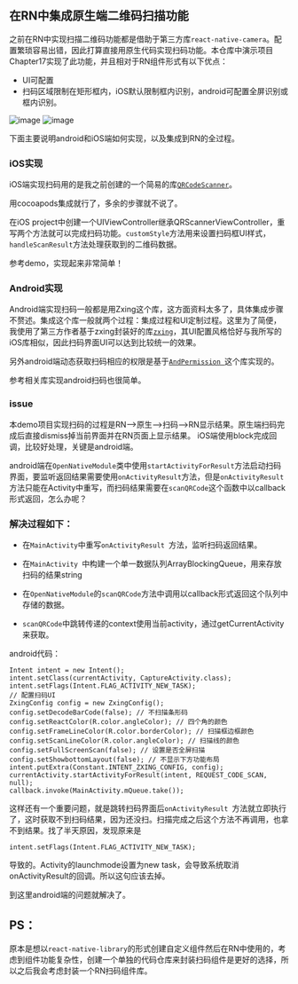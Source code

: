 ## 在RN中集成原生端二维码扫描功能

之前在RN中实现扫描二维码功能都是借助于第三方库`react-native-camera`。配置繁琐容易出错，因此打算直接用原生代码实现扫码功能。本仓库中演示项目Chapter17实现了此功能，并且相对于RN组件形式有以下优点：

* UI可配置
* 扫码区域限制在矩形框内，iOS默认限制框内识别，android可配置全屏识别或框内识别。


![image](https://github.com/mrarronz/react-native-blog-examples/raw/master/Chapter17-CustomComponent/QRCodeScanner/screenshots/android.png)
![image](https://github.com/mrarronz/react-native-blog-examples/raw/master/Chapter17-CustomComponent/QRCodeScanner/screenshots/ios.jpg)


下面主要说明android和iOS端如何实现，以及集成到RN的全过程。

### iOS实现

iOS端实现扫码用的是我之前创建的一个简易的库[`QRCodeScanner`](https://github.com/mrarronz/QRCodeScanner)。

用cocoapods集成就行了，多余的步骤就不说了。

在iOS project中创建一个UIViewController继承QRScannerViewController，重写两个方法就可以完成扫码功能。`customStyle`方法用来设置扫码框UI样式，`handleScanResult`方法处理获取到的二维码数据。

参考demo，实现起来非常简单！

### Android实现

Android端实现扫码一般都是用Zxing这个库，这方面资料太多了，具体集成步骤不赘述。集成这个库一般就两个过程：集成过程和UI定制过程。这里为了简便，我使用了第三方作者基于zxing封装好的库[`zxing`](https://github.com/yuzhiqiang1993/zxing)，其UI配置风格恰好与我所写的iOS库相似，因此扫码界面UI可以达到比较统一的效果。

另外android端动态获取扫码相应的权限是基于[`AndPermission `](https://github.com/yanzhenjie/AndPermission)这个库实现的。

参考相关库实现android扫码也很简单。


### issue
本demo项目实现扫码的过程是RN——>原生——>扫码——>RN显示结果。原生端扫码完成后直接dismiss掉当前界面并在RN页面上显示结果。
iOS端使用block完成回调，比较好处理，关键是android端。

android端在`OpenNativeModule`类中使用`startActivityForResult`方法启动扫码界面，要监听返回结果需要使用`onActivityResult`方法，但是`onActivityResult`方法只能在Activity中重写，而扫码结果需要在`scanQRCode`这个函数中以callback形式返回，怎么办呢？

### 解决过程如下：

* 在`MainActivity`中重写`onActivityResult `方法，监听扫码返回结果。

* 在`MainActivity `中构建一个单一数据队列ArrayBlockingQueue，用来存放扫码的结果string

* 在`OpenNativeModule`的`scanQRCode`方法中调用以callback形式返回这个队列中存储的数据。

* `scanQRCode`中跳转传递的context使用当前activity，通过getCurrentActivity来获取。

android代码：

```
Intent intent = new Intent();
intent.setClass(currentActivity, CaptureActivity.class);
intent.setFlags(Intent.FLAG_ACTIVITY_NEW_TASK);
// 配置扫码UI
ZxingConfig config = new ZxingConfig();
config.setDecodeBarCode(false); // 不扫描条形码
config.setReactColor(R.color.angleColor); // 四个角的颜色
config.setFrameLineColor(R.color.borderColor); // 扫描框边框颜色
config.setScanLineColor(R.color.angleColor); // 扫描线的颜色
config.setFullScreenScan(false); // 设置是否全屏扫描
config.setShowbottomLayout(false); // 不显示下方功能布局
intent.putExtra(Constant.INTENT_ZXING_CONFIG, config);
currentActivity.startActivityForResult(intent, REQUEST_CODE_SCAN, null);
callback.invoke(MainActivity.mQueue.take());                              
```
这样还有一个重要问题，就是跳转扫码界面后`onActivityResult `方法就立即执行了，这时获取不到扫码结果，因为还没扫。扫描完成之后这个方法不再调用，也拿不到结果。找了半天原因，发现原来是

```
intent.setFlags(Intent.FLAG_ACTIVITY_NEW_TASK);
```
导致的。Activity的launchmode设置为new task，会导致系统取消onActivityResult的回调。所以这句应该去掉。

到这里android端的问题就解决了。



## PS：

原本是想以`react-native-library`的形式创建自定义组件然后在RN中使用的，考虑到组件功能复杂性，创建一个单独的代码仓库来封装扫码组件是更好的选择，所以之后我会考虑封装一个RN扫码组件库。

